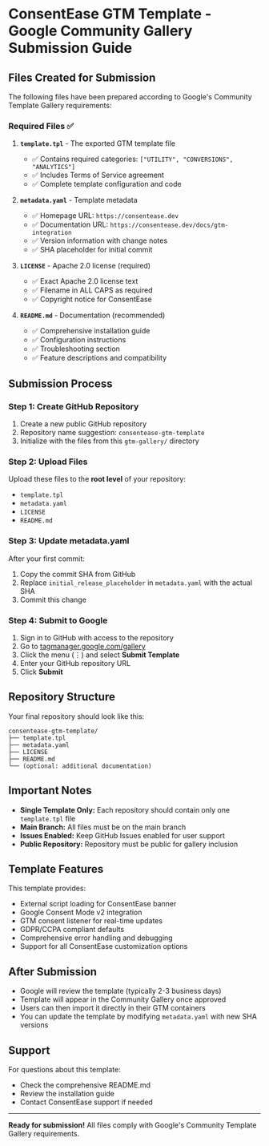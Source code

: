 # ConsentEase GTM Template - Google Community Gallery Submission Guide

## Files Created for Submission

The following files have been prepared according to Google's Community Template Gallery requirements:

### Required Files ✅

1. **`template.tpl`** - The exported GTM template file
   - ✅ Contains required categories: `["UTILITY", "CONVERSIONS", "ANALYTICS"]`
   - ✅ Includes Terms of Service agreement
   - ✅ Complete template configuration and code

2. **`metadata.yaml`** - Template metadata
   - ✅ Homepage URL: `https://consentease.dev`
   - ✅ Documentation URL: `https://consentease.dev/docs/gtm-integration`
   - ✅ Version information with change notes
   - ✅ SHA placeholder for initial commit

3. **`LICENSE`** - Apache 2.0 license (required)
   - ✅ Exact Apache 2.0 license text
   - ✅ Filename in ALL CAPS as required
   - ✅ Copyright notice for ConsentEase

4. **`README.md`** - Documentation (recommended)
   - ✅ Comprehensive installation guide
   - ✅ Configuration instructions
   - ✅ Troubleshooting section
   - ✅ Feature descriptions and compatibility

## Submission Process

### Step 1: Create GitHub Repository
1. Create a new public GitHub repository
2. Repository name suggestion: `consentease-gtm-template`
3. Initialize with the files from this `gtm-gallery/` directory

### Step 2: Upload Files
Upload these files to the **root level** of your repository:
- `template.tpl`
- `metadata.yaml`
- `LICENSE`
- `README.md`

### Step 3: Update metadata.yaml
After your first commit:
1. Copy the commit SHA from GitHub
2. Replace `initial_release_placeholder` in `metadata.yaml` with the actual SHA
3. Commit this change

### Step 4: Submit to Google
1. Sign in to GitHub with access to the repository
2. Go to [tagmanager.google.com/gallery](https://tagmanager.google.com/gallery)
3. Click the menu (⋮) and select **Submit Template**
4. Enter your GitHub repository URL
5. Click **Submit**

## Repository Structure

Your final repository should look like this:
```
consentease-gtm-template/
├── template.tpl
├── metadata.yaml
├── LICENSE
├── README.md
└── (optional: additional documentation)
```

## Important Notes

- **Single Template Only:** Each repository should contain only one `template.tpl` file
- **Main Branch:** All files must be on the main branch
- **Issues Enabled:** Keep GitHub Issues enabled for user support
- **Public Repository:** Repository must be public for gallery inclusion

## Template Features

This template provides:
- External script loading for ConsentEase banner
- Google Consent Mode v2 integration
- GTM consent listener for real-time updates
- GDPR/CCPA compliant defaults
- Comprehensive error handling and debugging
- Support for all ConsentEase customization options

## After Submission

- Google will review the template (typically 2-3 business days)
- Template will appear in the Community Gallery once approved
- Users can then import it directly in their GTM containers
- You can update the template by modifying `metadata.yaml` with new SHA versions

## Support

For questions about this template:
- Check the comprehensive README.md
- Review the installation guide
- Contact ConsentEase support if needed

---

**Ready for submission!** All files comply with Google's Community Template Gallery requirements.